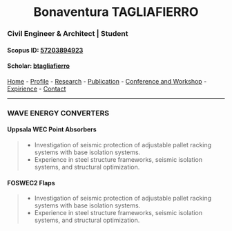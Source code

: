 #  <center> Bonaventura TAGLIAFIERRO <center> #

###  Civil Engineer & Architect | Student 

####  Scopus ID: [57203894923](https://www.scopus.com/authid/detail.uri?authorId=57203894923)
####  Scholar: [btagliafierro](https://scholar.google.com/citations?hl=en&user=JX-TrjQAAAAJ)

[Home](index.md) - [Profile](profile.md) - [Research](research.md) - [Publication](http://www.google.it) - [Conference and Workshop](http://www.google.it) - [Expirience](http://www.google.it) - [Contact](http://www.google.it) 
___

### WAVE ENERGY CONVERTERS
#### **Uppsala WEC** Point Absorbers
> - Investigation of seismic protection of adjustable pallet racking systems with base isolation systems. 
> - Experience in steel structure frameworks, seismic isolation systems, and structural optimization. 

#### **FOSWEC2** Flaps 
> - Investigation of seismic protection of adjustable pallet racking systems with base isolation systems. 
> - Experience in steel structure frameworks, seismic isolation systems, and structural optimization. 
